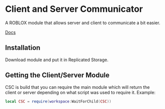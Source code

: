 # Client and Server Communicator
A ROBLOX module that allows server and client to communicate a bit easier.

[Docs](https://flipstargamer.github.io/Client-Server-Communicator/)

## Installation
Download module and put it in Replicated Storage.

## Getting the Client/Server Module
CSC is build that you can require the main module which will return the client or server depending on what script was used to require it.
Example:
```lua
local CSC = require(workspace:WaitForChild(CSC))
```
